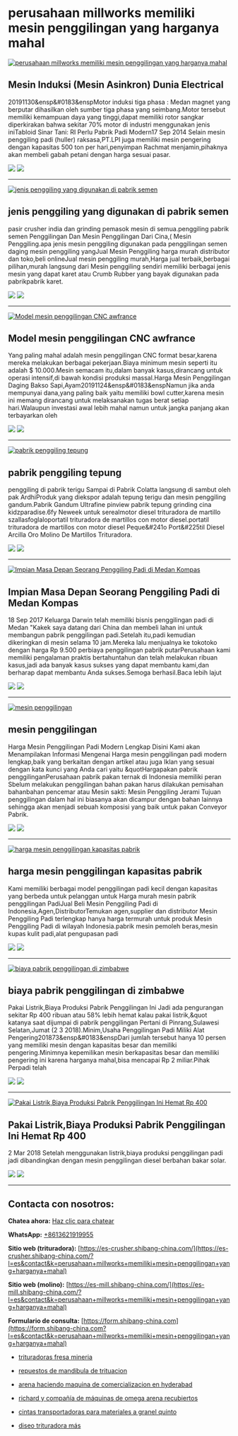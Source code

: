# perusahaan millworks memiliki mesin penggilingan yang harganya mahal

<a href="https://swt.shibang-china.com/?l=es&img&k=perusahaan+millworks+memiliki+mesin+penggilingan+yang+harganya+mahal" target="_blank">![perusahaan millworks memiliki mesin penggilingan yang harganya mahal](http://static.shibang-china.com/all-800x300/1280.jpg)</a>

## Mesin Induksi (Mesin Asinkron) Dunia Electrical
20191130&ensp&#0183&enspMotor induksi tiga phasa : Medan magnet yang berputar dihasilkan oleh sumber tiga phasa yang seimbang.Motor tersebut memiliki kemampuan daya yang tinggi,dapat memiliki rotor sangkar diperkirakan bahwa sekitar 70% motor di industri menggunakan jenis iniTabloid Sinar Tani: RI Perlu Pabrik Padi Modern17 Sep 2014 Selain mesin penggiling padi (huller) raksasa,PT.LPI juga memiliki mesin pengering dengan kapasitas 500 ton per hari,penyimpan Rachmat menjamin,pihaknya akan membeli gabah petani dengan harga sesuai pasar.


<a href="https://whatsapp.shibangsoft.com/WhatsApp.php" target="_blank" title="WhatsApp">![](http://static.shibang-china.com/icon/whatsapp.png)</a> <a href="https://swt.shibang-china.com/?l=es&icon&k=perusahaan+millworks+memiliki+mesin+penggilingan+yang+harganya+mahal" target="_blank">![](http://static.shibang-china.com/icon/chat-es.png)</a>

---

<a href="https://swt.shibang-china.com/?l=es&img&k=perusahaan+millworks+memiliki+mesin+penggilingan+yang+harganya+mahal" target="_blank">![jenis penggiling yang digunakan di pabrik semen](http://static.shibang-china.com/all-800x300/1093.jpg)</a>

## jenis penggiling yang digunakan di pabrik semen
pasir crusher india dan grinding pemasok mesin di semua.penggiling pabrik semen Penggilingan Dan Mesin Penggilingan Dari Cina,( Mesin Penggiling.apa jenis mesin penggiling digunakan pada penggilingan semen daging mesin penggiling yangJual Mesin Penggiling harga murah distributor dan toko,beli onlineJual mesin penggiling murah,Harga jual terbaik,berbagai pilihan,murah langsung dari Mesin penggiling sendiri memiliki berbagai jenis mesin yang dapat karet atau Crumb Rubber yang bayak digunakan pada pabrikpabrik karet.


<a href="https://whatsapp.shibangsoft.com/WhatsApp.php" target="_blank" title="WhatsApp">![](http://static.shibang-china.com/icon/whatsapp.png)</a> <a href="https://swt.shibang-china.com/?l=es&icon&k=perusahaan+millworks+memiliki+mesin+penggilingan+yang+harganya+mahal" target="_blank">![](http://static.shibang-china.com/icon/chat-es.png)</a>

---

<a href="https://swt.shibang-china.com/?l=es&img&k=perusahaan+millworks+memiliki+mesin+penggilingan+yang+harganya+mahal" target="_blank">![Model mesin penggilingan CNC awfrance](http://static.shibang-china.com/all-800x300/1181.jpg)</a>

## Model mesin penggilingan CNC awfrance
Yang paling mahal adalah mesin penggilingan CNC format besar,karena mereka melakukan berbagai pekerjaan.Biaya minimum mesin seperti itu adalah $ 10.000.Mesin semacam itu,dalam banyak kasus,dirancang untuk operasi intensif,di bawah kondisi produksi massal.Harga Mesin Penggilingan Daging Bakso Sapi,Ayam20191124&ensp&#0183&enspNamun jika anda mempunyai dana,yang paling baik yaitu memiliki bowl cutter,karena mesin ini memang dirancang untuk melaksanakan tugas berat setiap hari.Walaupun investasi awal lebih mahal namun untuk jangka panjang akan terbayarkan oleh


<a href="https://whatsapp.shibangsoft.com/WhatsApp.php" target="_blank" title="WhatsApp">![](http://static.shibang-china.com/icon/whatsapp.png)</a> <a href="https://swt.shibang-china.com/?l=es&icon&k=perusahaan+millworks+memiliki+mesin+penggilingan+yang+harganya+mahal" target="_blank">![](http://static.shibang-china.com/icon/chat-es.png)</a>

---

<a href="https://swt.shibang-china.com/?l=es&img&k=perusahaan+millworks+memiliki+mesin+penggilingan+yang+harganya+mahal" target="_blank">![pabrik penggiling tepung](http://static.shibang-china.com/all-800x300/260.jpg)</a>

## pabrik penggiling tepung
penggiling di pabrik terigu Sampai di Pabrik Colatta langsung di sambut oleh pak ArdhiProduk yang diekspor adalah tepung terigu dan mesin penggiling gandum.Pabrik Gandum Ultrafine pinview pabrik tepung grinding cina kidzparadise.6fy Neweek untuk serealmotor diesel trituradora de martillo szallasfoglaloportatil trituradora de martillos con motor diesel.portatil trituradora de martillos con motor diesel Peque&#241o Port&#225til Diesel Arcilla Oro Molino De Martillos Trituradora.


<a href="https://whatsapp.shibangsoft.com/WhatsApp.php" target="_blank" title="WhatsApp">![](http://static.shibang-china.com/icon/whatsapp.png)</a> <a href="https://swt.shibang-china.com/?l=es&icon&k=perusahaan+millworks+memiliki+mesin+penggilingan+yang+harganya+mahal" target="_blank">![](http://static.shibang-china.com/icon/chat-es.png)</a>

---

<a href="https://swt.shibang-china.com/?l=es&img&k=perusahaan+millworks+memiliki+mesin+penggilingan+yang+harganya+mahal" target="_blank">![Impian Masa Depan Seorang Penggiling Padi di Medan Kompas](http://static.shibang-china.com/all-800x300/405.jpg)</a>

## Impian Masa Depan Seorang Penggiling Padi di Medan Kompas
18 Sep 2017 Keluarga Darwin telah memiliki bisnis penggilingan padi di Medan "Kakek saya datang dari China dan membeli lahan ini untuk membangun pabrik penggilingan padi.Setelah itu,padi kemudian dikeringkan di mesin selama 10 jam.Mereka lalu menjualnya ke tokotoko dengan harga Rp 9.500 perbiaya penggilingan pabrik putarPerusahaan kami memiliki pengalaman praktis bertahuntahun dan telah melakukan ribuan kasus,jadi ada banyak kasus sukses yang dapat membantu kami,dan berharap dapat membantu Anda sukses.Semoga berhasil.Baca lebih lajut


<a href="https://whatsapp.shibangsoft.com/WhatsApp.php" target="_blank" title="WhatsApp">![](http://static.shibang-china.com/icon/whatsapp.png)</a> <a href="https://swt.shibang-china.com/?l=es&icon&k=perusahaan+millworks+memiliki+mesin+penggilingan+yang+harganya+mahal" target="_blank">![](http://static.shibang-china.com/icon/chat-es.png)</a>

---

<a href="https://swt.shibang-china.com/?l=es&img&k=perusahaan+millworks+memiliki+mesin+penggilingan+yang+harganya+mahal" target="_blank">![mesin penggilingan](http://static.shibang-china.com/all-800x300/1243.jpg)</a>

## mesin penggilingan
Harga Mesin Penggilingan Padi Modern Lengkap Disini Kami akan Menampilakan Informasi Mengenai Harga mesin penggilingan padi modern lengkap,baik yang berkaitan dengan artikel atau juga Iklan yang sesuai dengan kata kunci yang Anda cari yaitu &quotHargapakan pabrik penggilinganPerusahaan pabrik pakan ternak di Indonesia memiliki peran Sbelum melakukan penggilingan bahan pakan harus dilakukan pemisahan bahanbahan pencemar atau Mesin sakti: Mesin Penggiling Jerami Tujuan penggilingan dalam hal ini biasanya akan dicampur dengan bahan lainnya sehingga akan menjadi sebuah komposisi yang baik untuk pakan Conveyor Pabrik.


<a href="https://whatsapp.shibangsoft.com/WhatsApp.php" target="_blank" title="WhatsApp">![](http://static.shibang-china.com/icon/whatsapp.png)</a> <a href="https://swt.shibang-china.com/?l=es&icon&k=perusahaan+millworks+memiliki+mesin+penggilingan+yang+harganya+mahal" target="_blank">![](http://static.shibang-china.com/icon/chat-es.png)</a>

---

<a href="https://swt.shibang-china.com/?l=es&img&k=perusahaan+millworks+memiliki+mesin+penggilingan+yang+harganya+mahal" target="_blank">![harga mesin penggilingan kapasitas pabrik](http://static.shibang-china.com/all-800x300/1208.jpg)</a>

## harga mesin penggilingan kapasitas pabrik
Kami memiliki berbagai model penggilingan padi kecil dengan kapasitas yang berbeda untuk pelanggan untuk Harga murah mesin pabrik penggilingan PadiJual Beli Mesin Penggiling Padi di Indonesia,Agen,DistributorTemukan agen,supplier dan distributor Mesin Penggiling Padi terlengkap hanya harga termurah untuk produk Mesin Penggiling Padi di wilayah Indonesia.pabrik mesin pemoleh beras,mesin kupas kulit padi,alat pengupasan padi


<a href="https://whatsapp.shibangsoft.com/WhatsApp.php" target="_blank" title="WhatsApp">![](http://static.shibang-china.com/icon/whatsapp.png)</a> <a href="https://swt.shibang-china.com/?l=es&icon&k=perusahaan+millworks+memiliki+mesin+penggilingan+yang+harganya+mahal" target="_blank">![](http://static.shibang-china.com/icon/chat-es.png)</a>

---

<a href="https://swt.shibang-china.com/?l=es&img&k=perusahaan+millworks+memiliki+mesin+penggilingan+yang+harganya+mahal" target="_blank">![biaya pabrik penggilingan di zimbabwe](http://static.shibang-china.com/all-800x300/1140.jpg)</a>

## biaya pabrik penggilingan di zimbabwe
Pakai Listrik,Biaya Produksi Pabrik Penggilingan Ini Jadi ada pengurangan sekitar Rp 400 ribuan atau 58% lebih hemat kalau pakai listrik,&quot katanya saat dijumpai di pabrik penggilingan Pertani di Pinrang,Sulawesi Selatan,Jumat (2 3 2018).Minim,Usaha Penggilingan Padi Miliki Alat Pengering201873&ensp&#0183&enspDari jumlah tersebut hanya 10 persen yang memiliki mesin dengan kapasitas besar dan memiliki pengering.Minimnya kepemilikan mesin berkapasitas besar dan memiliki pengering ini karena harganya mahal,bisa mencapai Rp 2 miliar.Pihak Perpadi telah


<a href="https://whatsapp.shibangsoft.com/WhatsApp.php" target="_blank" title="WhatsApp">![](http://static.shibang-china.com/icon/whatsapp.png)</a> <a href="https://swt.shibang-china.com/?l=es&icon&k=perusahaan+millworks+memiliki+mesin+penggilingan+yang+harganya+mahal" target="_blank">![](http://static.shibang-china.com/icon/chat-es.png)</a>

---

<a href="https://swt.shibang-china.com/?l=es&img&k=perusahaan+millworks+memiliki+mesin+penggilingan+yang+harganya+mahal" target="_blank">![Pakai Listrik,Biaya Produksi Pabrik Penggilingan Ini Hemat Rp 400](http://static.shibang-china.com/all-800x300/667.jpg)</a>

## Pakai Listrik,Biaya Produksi Pabrik Penggilingan Ini Hemat Rp 400
2 Mar 2018 Setelah menggunakan listrik,biaya produksi penggilingan padi jadi dibandingkan dengan mesin penggilingan diesel berbahan bakar solar.

<a href="https://whatsapp.shibangsoft.com/WhatsApp.php" target="_blank" title="WhatsApp">![](http://static.shibang-china.com/icon/whatsapp.png)</a> <a href="https://swt.shibang-china.com/?l=es&icon&k=perusahaan+millworks+memiliki+mesin+penggilingan+yang+harganya+mahal" target="_blank">![](http://static.shibang-china.com/icon/chat-es.png)</a>

---
## Contacta con nosotros:

**Chatea ahora:** [Haz clic para chatear](https://swt.shibang-china.com?l=es&contact&k=perusahaan+millworks+memiliki+mesin+penggilingan+yang+harganya+mahal)

**WhatsApp:**  [+8613621919955](https://whatsapp.shibangsoft.com/WhatsApp.php)

**Sitio web (trituradora):** [https://es-crusher.shibang-china.com/](https://es-crusher.shibang-china.com/?l=es&contact&k=perusahaan+millworks+memiliki+mesin+penggilingan+yang+harganya+mahal)

**Sitio web (molino):** [https://es-mill.shibang-china.com/](https://es-mill.shibang-china.com/?l=es&contact&k=perusahaan+millworks+memiliki+mesin+penggilingan+yang+harganya+mahal)

**Formulario de consulta:** [https://form.shibang-china.com](https://form.shibang-china.com?l=es&contact&k=perusahaan+millworks+memiliki+mesin+penggilingan+yang+harganya+mahal)

* [trituradoras fresa mineria](../85/trituradoras%20fresa%20mineria.md)

* [repuestos de mandibula de trituacion](../91/repuestos%20de%20mandibula%20de%20trituacion.md)

* [arena haciendo maquina de comercializacion en hyderabad](../88/arena%20haciendo%20maquina%20de%20comercializacion%20en%20hyderabad.md)

* [richard y compañía de máquinas de omega arena recubiertos](../94/richard%20y%20compa%C3%B1%C3%ADa%20de%20m%C3%A1quinas%20de%20omega%20arena%20recubiertos.md)

* [cintas transportadoras para materiales a granel quinto](../88/cintas%20transportadoras%20para%20materiales%20a%20granel%20quinto.md)

* [diseo trituradora más](../83/diseo%20trituradora%20m%C3%A1s.md)